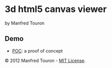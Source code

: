 3d html5 canvas viewer
======================

by Manfred Touron

Demo
----

* [POC](http://moul.github.com/3d-stereo-html5/poc.html): a proof of concept

© 2012 Manfred Touron - [MIT License](https://github.com/moul/3d-stereo-html5/blob/master/License.txt).
